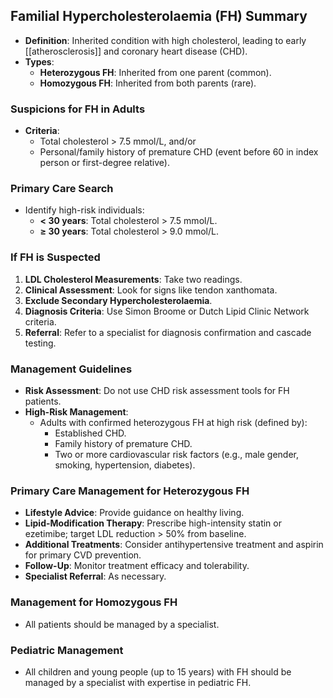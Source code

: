 
## Familial Hypercholesterolaemia (FH) Summary

- **Definition**: Inherited condition with high cholesterol, leading to early [[atherosclerosis]] and coronary heart disease (CHD).
- **Types**:
  - **Heterozygous FH**: Inherited from one parent (common).
  - **Homozygous FH**: Inherited from both parents (rare).

### Suspicions for FH in Adults
- **Criteria**:
  - Total cholesterol > 7.5 mmol/L, and/or
  - Personal/family history of premature CHD (event before 60 in index person or first-degree relative).

### Primary Care Search
- Identify high-risk individuals:
  - **< 30 years**: Total cholesterol > 7.5 mmol/L.
  - **≥ 30 years**: Total cholesterol > 9.0 mmol/L.

### If FH is Suspected
1. **LDL Cholesterol Measurements**: Take two readings.
2. **Clinical Assessment**: Look for signs like tendon xanthomata.
3. **Exclude Secondary Hypercholesterolaemia**.
4. **Diagnosis Criteria**: Use Simon Broome or Dutch Lipid Clinic Network criteria.
5. **Referral**: Refer to a specialist for diagnosis confirmation and cascade testing.

### Management Guidelines
- **Risk Assessment**: Do not use CHD risk assessment tools for FH patients.
- **High-Risk Management**: 
  - Adults with confirmed heterozygous FH at high risk (defined by):
    - Established CHD.
    - Family history of premature CHD.
    - Two or more cardiovascular risk factors (e.g., male gender, smoking, hypertension, diabetes).
  
### Primary Care Management for Heterozygous FH
- **Lifestyle Advice**: Provide guidance on healthy living.
- **Lipid-Modification Therapy**: Prescribe high-intensity statin or ezetimibe; target LDL reduction > 50% from baseline.
- **Additional Treatments**: Consider antihypertensive treatment and aspirin for primary CVD prevention.
- **Follow-Up**: Monitor treatment efficacy and tolerability.
- **Specialist Referral**: As necessary.

### Management for Homozygous FH
- All patients should be managed by a specialist.

### Pediatric Management
- All children and young people (up to 15 years) with FH should be managed by a specialist with expertise in pediatric FH.